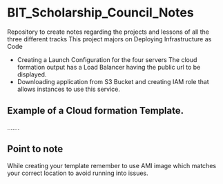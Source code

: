 # BIT_Scholarship_Council_Notes
Repository to create notes regarding the projects and lessons of all the three different tracks
This project majors on Deploying Infrastructure as Code


- Creating a Launch Configuration for the four servers
  The cloud formation output has a Load Balancer having the public url to be displayed.
- Downloading application from S3 Bucket and creating IAM role that allows instances to use this service.

## Example of a Cloud formation Template.



.......




## Point to note
While creating your template remember to use AMI image which matches your correct location to avoid running into issues.
